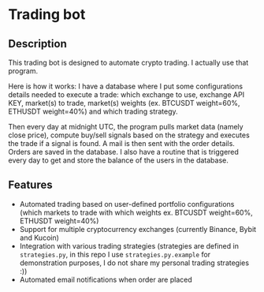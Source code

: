 # Trading bot

## Description
This trading bot is designed to automate crypto trading. I actually use that program.

Here is how it works: I have a database where I put some configurations details needed to execute a trade: which exchange to use, exchange API KEY, market(s) to trade, market(s) weights (ex. BTCUSDT weight=60%, ETHUSDT weight=40%) and which trading strategy.

Then every day at midnight UTC, the program pulls market data (namely close price), compute buy/sell signals based on the strategy and executes the trade if a signal is found. A mail is then sent with the order details. Orders are saved in the database. I also have a routine that is triggered every day to get and store the balance of the users in the database.

## Features
* Automated trading based on user-defined portfolio configurations (which markets to trade with which weights ex. BTCUSDT weight=60%, ETHUSDT weight=40%)
* Support for multiple cryptocurrency exchanges (currently Binance, Bybit and Kucoin)
* Integration with various trading strategies (strategies are defined in `strategies.py`, in this repo I use `strategies.py.example` for demonstration purposes, I do not share my personal trading strategies :))
* Automated email notifications when order are placed

